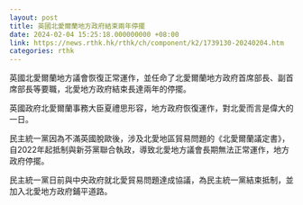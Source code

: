 ```yaml
---
layout: post
title: 英國北愛爾蘭地方政府結束兩年停擺
date: 2024-02-04 15:25:18.000000000 +08:00
link: https://news.rthk.hk/rthk/ch/component/k2/1739130-20240204.htm
categories: rthk
---
```


英國北愛爾蘭地方議會恢復正常運作，並任命了北愛爾蘭地方政府首席部長、副首席部長等要職，北愛地方政府結束長達兩年的停擺。

英國政府北愛爾蘭事務大臣夏禮思形容，地方政府恢復運作，對北愛而言是偉大的一日。

民主統一黨因為不滿英國脫歐後，涉及北愛地區貿易問題的《北愛爾蘭議定書》，自2022年起抵制與新芬黨聯合執政，導致北愛地方議會長期無法正常運作，地方政府停擺。

民主統一黨日前與中央政府就北愛貿易問題達成協議，為民主統一黨結束抵制，並加入北愛地方政府鋪平道路。
